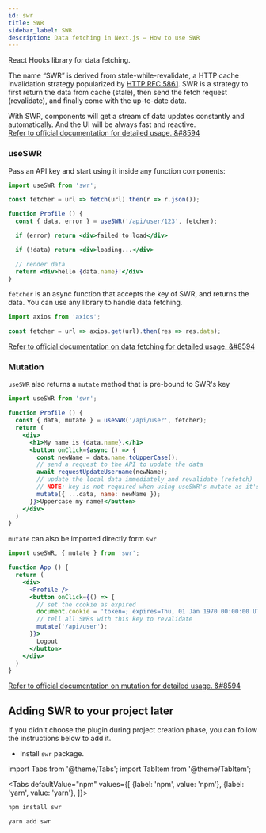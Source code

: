 ```yaml
---
id: swr
title: SWR
sidebar_label: SWR
description: Data fetching in Next.js — How to use SWR
---
```


React Hooks library for data fetching.

The name “SWR” is derived from stale-while-revalidate, a HTTP cache invalidation strategy popularized by [HTTP RFC 5861](https://tools.ietf.org/html/rfc5861). SWR is a strategy to first return the data from cache (stale), then send the fetch request (revalidate), and finally come with the up-to-date data.

With SWR, components will get a stream of data updates constantly and automatically.
And the UI will be always fast and reactive.  
[Refer to official documentation for detailed usage. &#8594](https://swr.vercel.app/)


### useSWR

Pass an API key and start using it inside any function components:

```jsx
import useSWR from 'swr';

const fetcher = url => fetch(url).then(r => r.json());

function Profile () {
  const { data, error } = useSWR('/api/user/123', fetcher);

  if (error) return <div>failed to load</div>

  if (!data) return <div>loading...</div>

  // render data
  return <div>hello {data.name}!</div>
}
```

`fetcher` is an async function that accepts the key of SWR, and returns the data. You can use any library to handle data fetching.

```js
import axios from 'axios';

const fetcher = url => axios.get(url).then(res => res.data);
```

[Refer to official documentation on data fetching for detailed usage. &#8594](https://swr.vercel.app/docs/data-fetching)

### Mutation

`useSWR` also returns a `mutate` method that is pre-bound to SWR's key

```jsx
import useSWR from 'swr';

function Profile () {
  const { data, mutate } = useSWR('/api/user', fetcher);
  return (
    <div>
      <h1>My name is {data.name}.</h1>
      <button onClick={async () => {
        const newName = data.name.toUpperCase();
        // send a request to the API to update the data
        await requestUpdateUsername(newName);
        // update the local data immediately and revalidate (refetch)
        // NOTE: key is not required when using useSWR's mutate as it's pre-bound
        mutate({ ...data, name: newName });
      }}>Uppercase my name!</button>
    </div>
  )
}
```

`mutate` can also be imported directly form `swr`

```jsx
import useSWR, { mutate } from 'swr';

function App () {
  return (
    <div>
      <Profile />
      <button onClick={() => {
        // set the cookie as expired
        document.cookie = 'token=; expires=Thu, 01 Jan 1970 00:00:00 UTC; path=/;';
        // tell all SWRs with this key to revalidate
        mutate('/api/user');
      }}>
        Logout
      </button>
    </div>
  )
}
```

[Refer to official documentation on mutation for detailed usage. &#8594](https://swr.vercel.app/docs/mutation)


## Adding SWR to your project later

If you didn't choose the plugin during project creation phase, you can follow the instructions below to add it.

- Install `swr` package.

import Tabs from '@theme/Tabs';
import TabItem from '@theme/TabItem';

<Tabs
  defaultValue="npm"
  values={[
    {label: 'npm', value: 'npm'},
    {label: 'yarn', value: 'yarn'},
  ]}>
  <TabItem value="npm">

```bash
npm install swr
```

  </TabItem>
  <TabItem value="yarn">

```bash
yarn add swr
```

  </TabItem>
</Tabs>